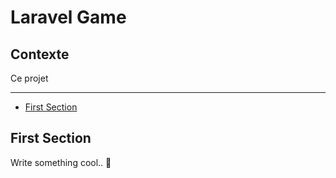 # Laravel Game

## Contexte

Ce projet

---

- [First Section](#section-1)

<a name="section-1"></a>
## First Section

Write something cool.. 🦊